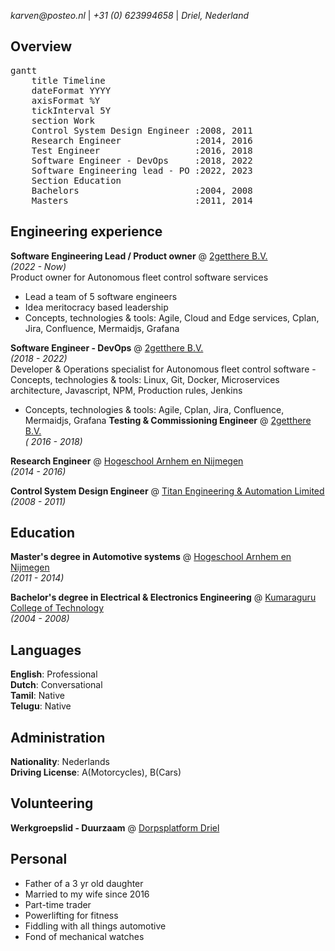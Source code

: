 _karven@posteo.nl_ | _+31 (0) 623994658_ | _Driel, Nederland_

## Overview

<pre class="mermaid">
gantt
    title Timeline
    dateFormat YYYY
    axisFormat %Y
    tickInterval 5Y
    section Work
    Control System Design Engineer :2008, 2011
    Research Engineer              :2014, 2016
    Test Engineer                  :2016, 2018
    Software Engineer - DevOps     :2018, 2022
    Software Engineering lead - PO :2022, 2023
    Section Education
    Bachelors                      :2004, 2008
    Masters                        :2011, 2014
</pre>

## Engineering experience

**Software Engineering Lead / Product owner** @ [2getthere B.V.](https://www.2getthere.eu//) <br>
_(2022 -  Now)_ <br>
Product owner for Autonomous fleet control software services
- Lead a team of 5 software engineers
- Idea meritocracy based leadership
- Concepts, technologies & tools: Agile, Cloud and Edge services, Cplan, Jira, Confluence, Mermaidjs, Grafana

**Software Engineer - DevOps** @ [2getthere B.V.](https://www.2getthere.eu//) <br>
_(2018 - 2022)_ <br>
Developer & Operations specialist for Autonomous fleet control software
    - Concepts, technologies & tools: Linux, Git, Docker, Microservices architecture, Javascript, NPM, Production rules, Jenkins

- Concepts, technologies & tools: Agile, Cplan, Jira, Confluence, Mermaidjs, Grafana
**Testing & Commissioning Engineer** @ [2getthere B.V.](https://www.2getthere.eu//) <br>
_( 2016 - 2018)_ <br>

**Research Engineer** @ [Hogeschool Arnhem en Nijmegen](https://www.han.nl/onderzoek/lectoraten/lectoraat-han-automotive-research/) <br>
_(2014 - 2016)_ <br>

**Control System Design Engineer** @ [Titan Engineering & Automation Limited](https://www.titanteal.com/) <br>
_(2008 - 2011)_ <br>

## Education

**Master's degree in Automotive systems** @ [Hogeschool Arnhem en Nijmegen](https://www.han.nl/) <br>
_(2011 - 2014)_ <br>

**Bachelor's degree in Electrical & Electronics Engineering** @ [Kumaraguru College of Technology](https://www.kct.ac.in/) <br>
_(2004 - 2008)_ <br>

## Languages

**English**: Professional <br>
**Dutch**: Conversational <br>
**Tamil**: Native <br> 
**Telugu**: Native <br>

## Administration

**Nationality**: Nederlands <br>
**Driving License**: A(Motorcycles), B(Cars) <br>

## Volunteering

**Werkgroepslid - Duurzaam** @ [Dorpsplatform Driel](https://www.samendriel.nl/category/duurzaam/)

## Personal 
- Father of a 3 yr old daughter
- Married to my wife since 2016
- Part-time trader
- Powerlifting for fitness
- Fiddling with all things automotive
- Fond of mechanical watches
  
<script type="module">
	import mermaid from 'https://cdn.jsdelivr.net/npm/mermaid@10/dist/mermaid.esm.min.mjs';
	mermaid.initialize({
		startOnLoad: true,
        theme: 'neutral'
	});
</script>


